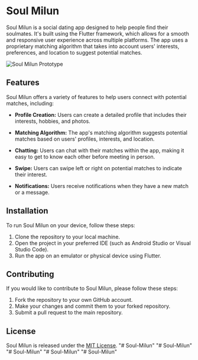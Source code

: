 # Soul Milun

Soul Milun is a social dating app designed to help people find their soulmates. It's built using the Flutter framework, which allows for a smooth and responsive user experience across multiple platforms. The app uses a proprietary matching algorithm that takes into account users' interests, preferences, and location to suggest potential matches.

![Soul Milun Prototype](assets/output/soul_milun_prototype.png)

## Features

Soul Milun offers a variety of features to help users connect with potential matches, including:

- **Profile Creation:** Users can create a detailed profile that includes their interests, hobbies, and photos.

- **Matching Algorithm:** The app's matching algorithm suggests potential matches based on users' profiles, interests, and location.

- **Chatting:** Users can chat with their matches within the app, making it easy to get to know each other before meeting in person.

- **Swipe:** Users can swipe left or right on potential matches to indicate their interest.

- **Notifications:** Users receive notifications when they have a new match or a message.

## Installation

To run Soul Milun on your device, follow these steps:

1. Clone the repository to your local machine.
2. Open the project in your preferred IDE (such as Android Studio or Visual Studio Code).
3. Run the app on an emulator or physical device using Flutter.

## Contributing

If you would like to contribute to Soul Milun, please follow these steps:

1. Fork the repository to your own GitHub account.
2. Make your changes and commit them to your forked repository.
3. Submit a pull request to the main repository.

## License

Soul Milun is released under the [MIT License](https://opensource.org/licenses/MIT).
"# Soul-Milun" 
"# Soul-Milun" 
"# Soul-Milun" 
"# Soul-Milun" 
"# Soul-Milun" 
